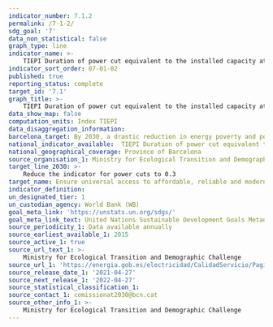 ```yaml
---
indicator_number: 7.1.2
permalink: /7-1-2/
sdg_goal: '7'
data_non_statistical: false
graph_type: line
indicator_name: >-
    TIEPI Duration of power cut equivalent to the installed capacity at medium voltage in urban areas in the Province of Barcelona
indicator_sort_order: 07-01-02
published: true
reporting_status: complete
target_id: '7.1'
graph_title: >-
    TIEPI Duration of power cut equivalent to the installed capacity at medium voltage in urban areas in the Province of Barcelona
data_show_map: false
computation_units: Index TIEPI
data_disaggregation_information:
barcelona_target: By 2030, a drastic reduction in energy poverty and power cuts in Barcelona
national_indicator_available:  TIEPI Duration of power cut equivalent to the installed capacity at medium voltage in urban areas in the Province of Barcelona
national_geographical_coverage: Province of Barcelona
source_organisation_1: Ministry for Ecological Transition and Demographic Challenge 
target_line_2030: >-
    Reduce the indicator for power cuts to 0.3
target_name: Ensure universal access to affordable, reliable and modern energy services
indicator_definition:
un_designated_tier: 1
un_custodian_agency: World Bank (WB)
goal_meta_link: 'https://unstats.un.org/sdgs/'
goal_meta_link_text: United Nations Sustainable Development Goals Metadata (pdf 894kB)
source_periodicity_1: Data available annually
source_earliest_available_1: 2015
source_active_1: true
source_url_text_1: >-
    Ministry for Ecological Transition and Demographic Challenge 
source_url_1: 'https://energia.gob.es/electricidad/CalidadServicio/Paginas/Indices.aspx'
source_release_date_1: '2021-04-27'
source_next_release_1: '2022-04-27'
source_statistical_classification_1: 
source_contact_1: comissionat2030@bcn.cat
source_other_info_1: >-
    Ministry for Ecological Transition and Demographic Challenge
---
```

